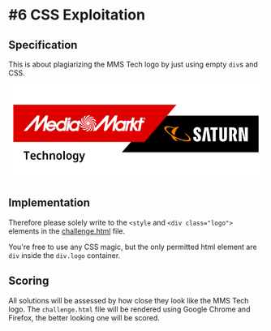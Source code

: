 # #6 CSS Exploitation

## Specification

This is about plagiarizing the MMS Tech logo by just using empty `div`s and CSS.

![](../.assets/MMST.png)

## Implementation

Therefore please solely write to the `<style` and `<div class="logo">` elements in the [challenge.html](challenge.html) file.

You're free to use any CSS magic, but the only permitted html element are `div` inside the `div.logo` container.

## Scoring

All solutions will be assessed by how close they look like the MMS Tech logo.
The `challenge.html` file will be rendered using Google Chrome and Firefox, the better looking one will be scored.
